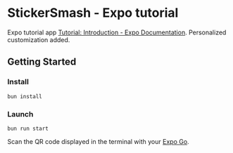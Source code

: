 # StickerSmash - Expo tutorial

Expo tutorial app [Tutorial: Introduction - Expo Documentation](https://docs.expo.dev/tutorial/introduction/).
Personalized customization added.

## Getting Started

### Install

```shell
bun install
```

### Launch

```shell
bun run start
```

Scan the QR code displayed in the terminal with your [Expo Go](https://docs.expo.dev/get-started/expo-go/).
